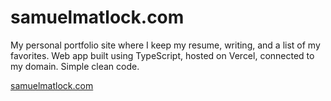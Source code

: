 # samuelmatlock.com

My personal portfolio site where I keep my resume, writing, and a list of my favorites. Web app built using TypeScript, hosted on Vercel, connected to my domain. Simple clean code.

[samuelmatlock.com](https://samuelmatlock.com)
